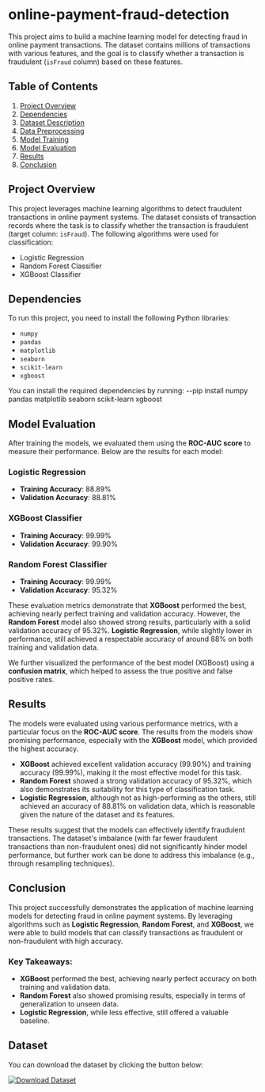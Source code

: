 # online-payment-fraud-detection

This project aims to build a machine learning model for detecting fraud in online payment transactions. The dataset contains millions of transactions with various features, and the goal is to classify whether a transaction is fraudulent (`isFraud` column) based on these features.

## Table of Contents
1. [Project Overview](#project-overview)
2. [Dependencies](#dependencies)
3. [Dataset Description](#dataset-description)
4. [Data Preprocessing](#data-preprocessing)
5. [Model Training](#model-training)
6. [Model Evaluation](#model-evaluation)
7. [Results](#results)
8. [Conclusion](#conclusion)

## Project Overview

This project leverages machine learning algorithms to detect fraudulent transactions in online payment systems. The dataset consists of transaction records where the task is to classify whether the transaction is fraudulent (target column: `isFraud`). The following algorithms were used for classification:
- Logistic Regression
- Random Forest Classifier
- XGBoost Classifier

## Dependencies

To run this project, you need to install the following Python libraries:

- `numpy`
- `pandas`
- `matplotlib`
- `seaborn`
- `scikit-learn`
- `xgboost`

You can install the required dependencies by running:
--pip install numpy pandas matplotlib seaborn scikit-learn xgboost


## Model Evaluation

After training the models, we evaluated them using the **ROC-AUC score** to measure their performance. Below are the results for each model:

### Logistic Regression
- **Training Accuracy**: 88.89%
- **Validation Accuracy**: 88.81%

### XGBoost Classifier
- **Training Accuracy**: 99.99%
- **Validation Accuracy**: 99.90%

### Random Forest Classifier
- **Training Accuracy**: 99.99%
- **Validation Accuracy**: 95.32%

These evaluation metrics demonstrate that **XGBoost** performed the best, achieving nearly perfect training and validation accuracy. However, the **Random Forest** model also showed strong results, particularly with a solid validation accuracy of 95.32%. **Logistic Regression**, while slightly lower in performance, still achieved a respectable accuracy of around 88% on both training and validation data.

We further visualized the performance of the best model (XGBoost) using a **confusion matrix**, which helped to assess the true positive and false positive rates.

## Results

The models were evaluated using various performance metrics, with a particular focus on the **ROC-AUC score**. The results from the models show promising performance, especially with the **XGBoost** model, which provided the highest accuracy.

- **XGBoost** achieved excellent validation accuracy (99.90%) and training accuracy (99.99%), making it the most effective model for this task.
- **Random Forest** showed a strong validation accuracy of 95.32%, which also demonstrates its suitability for this type of classification task.
- **Logistic Regression**, although not as high-performing as the others, still achieved an accuracy of 88.81% on validation data, which is reasonable given the nature of the dataset and its features.

These results suggest that the models can effectively identify fraudulent transactions. The dataset's imbalance (with far fewer fraudulent transactions than non-fraudulent ones) did not significantly hinder model performance, but further work can be done to address this imbalance (e.g., through resampling techniques).

## Conclusion

This project successfully demonstrates the application of machine learning models for detecting fraud in online payment systems. By leveraging algorithms such as **Logistic Regression**, **Random Forest**, and **XGBoost**, we were able to build models that can classify transactions as fraudulent or non-fraudulent with high accuracy.

### Key Takeaways:
- **XGBoost** performed the best, achieving nearly perfect accuracy on both training and validation data.
- **Random Forest** also showed promising results, especially in terms of generalization to unseen data.
- **Logistic Regression**, while less effective, still offered a valuable baseline.

## Dataset

You can download the dataset by clicking the button below:

<a href="https://www.kaggle.com/datasets/rupakroy/online-payments-fraud-detection-dataset" target="_blank">
  <img src="https://www.kaggle.com/datasets/rupakroy/online-payments-fraud-detection-dataset" alt="Download Dataset">
</a>



